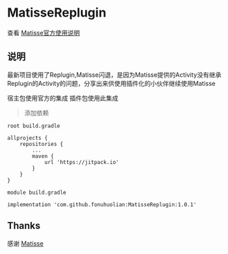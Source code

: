 

# MatisseReplugin

查看 [Matisse官方使用说明](https://github.com/zhihu/Matisse)


## 说明

最新项目使用了Replugin,Matisse闪退，是因为Matisse提供的Activity没有继承Replugin的Activity的问题，分享出来供使用插件化的小伙伴继续使用Matisse

宿主包使用官方的集成
插件包使用此集成

> 添加依赖

`root build.gradle `
```
allprojects {
    repositories {
        ...
        maven {
            url 'https://jitpack.io'
        }
    }
}
```
`module build.gradle `
```
implementation 'com.github.fonuhuolian:MatisseReplugin:1.0.1'
```

## Thanks
感谢 [Matisse](https://github.com/zhihu/Matisse)
